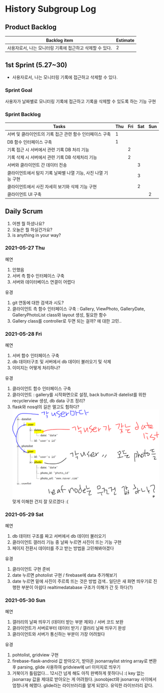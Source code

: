 # History Subgroup Log

## Product Backlog

| Backlog item                                                           | Estimate |
| ---------------------------------------------------------------------- | -------- |
| 사용자로서, 나는 모니터링 기록에 접근하고 삭제할 수 있다.                | 2        |

## 1st Sprint (5.27~30)

- 사용자로서, 나는 모니터링 기록에 접근하고 삭제할 수 있다. 

### Sprint Goal

사용자가 날짜별로 모니터링 기록에 접근하고 기록을 삭제할 수 있도록 하는 기능 구현

### Sprint Backlog

| Tasks                                                                    | Thu | Fri | Sat | Sun |
| ------------------------------------------------------------------------ | --- | --- | --- | --- |
| 서버 및 클라이언트의 기록 접근 관련 함수 인터페이스 구축                   | 1  |     |     |     |
| DB 함수 인터페이스 구축                                                   |  1 |    |     |     |
| 기록 접근 시 서버에서 관련 기록 DB 처리 기능                              |    |   2  |     |     |
| 기록 삭제 시 서버에서 관련 기록 DB 삭제처리 기능                          |    |   2  |     |     |
| 서버와 클라이언트 간 데이터 전송                                          |    |     | 3    |     |
| 클라이언트에서 탐지 기록 날짜별 나열 기능, 사진 나열 기능 구현             |    |     |  3   |     |
| 클라이언트에서 사진 자세히 보기와 삭제 기능 구현                           |    |     |  2   |     |
| 클라이언트 UI 구축                                                        |    |     |     |  2   |


## Daily Scrum

1. 어젠 뭘 하셨나요?
2. 오늘은 뭘 하실건가요?
3. is anything in your way?

### 2021-05-27 Thu

혜연

1. 안했음
2. 서버 측 함수 인터페이스 구축
3. 서버와 데이터베이스 연결이 어렵다


유경

1. git 연동에 대한 검색과 시도?
2. 클라이언트 측 함수 인터페이스 구축
   : Gallery, ViewPhoto, GalleryDate, GalleryPhotoList class와 layout 생성, 필요한 함수
3. Gallery class를 controller로 두면 되는 걸까? 에 대한 고민..

### 2021-05-28 Fri

혜연

1. 서버 함수 인터페이스 구축
2. db 데이터구조 및 서버에서 db 데이터 불러오기 및 삭제
3. 이미지는 어떻게 처리하나?


유경

1. 클라이언트 함수 인터페이스 구축
2. 클라이언트 : gallery를 시작화면으로 설정, back button과 datelist를 위한  recyclerview 생성, db data 구조 정리?
3. flask와 nosql의 길은 멀고도 험하다? 
   ![image](image/historysprint1.PNG)
   맞게 이해한 건지 잘 모르겠다 :(
   
### 2021-05-29 Sat

혜연

1. db 데이터 구조를 짜고 서버에서 db 데이터 불러오기
2. 클라이언트 갤러리 기능 중 날짜 누르면 사진이 뜨는 기능 구현
3. 페이지 전환시 데이터를 주고 받는 방법을 고민해봐야겠다


유경

1. 클라이언트 구현 준비
2. date 누르면  photolist 구현 / firebase에 data 추가해보기
3. date 누르면 밑에 사진이 주르륵 뜨는 것은 방법 검색.. 일단은 새 화면 띄우기로 진행한 부분이 아쉽다
   realtimedatabase 구조가 이해가 간 듯 하다(?)
   
### 2021-05-30 Sun

혜연

1. 갤러리의 날짜 띄우기 (데이터 받는 부분 제외) / 서버 코드 보완
2. 클라이언트가 서버로부터 데이터 받기 / 갤러리 날짜 띄우기 완성
3. 클라이언트와 서버가 통신하는 부분이 가장 어려웠다

유경

1. pohtolist, gridview 구현
2. firebase-flask-android 값 받아오기, 받아온 jsonarraylist string array로 변환 후 parsing, glide 사용하여 gridview에 url 이미지로 띄우기
3. 거북이가 틀림없다... 12시간 넘게 해도 아직 완벽하게 못하다니 :(
   key 없는 jsonarray 값을 제대로 받아오는 게 어려웠다. jsonobject와 jsonarray 사이에서 엄청나게 헤맸다.
   glide라는 라이브러리를 알게 되었다. 유익한 라이브러리 같다.
